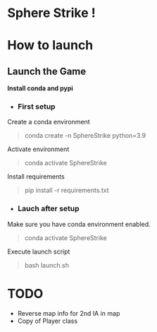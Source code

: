 # Sphere Strike !

# How to launch
## Launch the Game
**Install conda and pypi**  
- ### First setup
Create a conda environment  
> conda create -n SphereStrike python=3.9

Activate environment
> conda activate SphereStrike  

Install requirements  
> pip install -r requirements.txt

- ### Lauch after setup
Make sure you have conda environment enabled.  
> conda activate SphereStrike  

Execute launch script  
> bash launch.sh

# TODO
- Reverse map info for 2nd IA in map
- Copy of Player class
